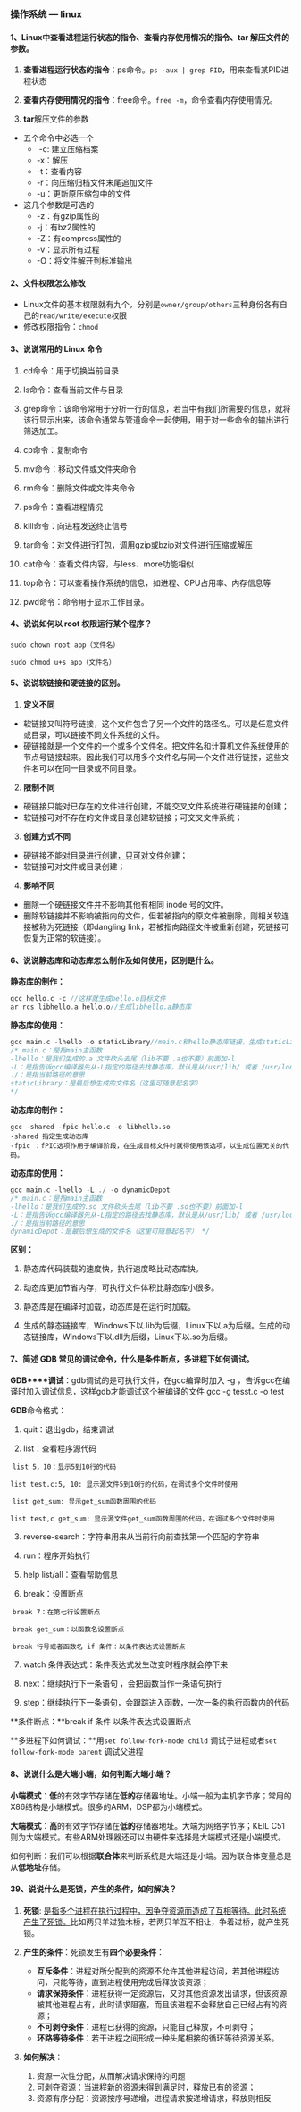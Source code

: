 ### 操作系统 — linux

#### 1、**Linux**中查看进程运行状态的指令、查看内存使用情况的指令、tar 解压文件的参数。

1. **查看进程运行状态的指令**：ps命令。`ps -aux | grep PID`，用来查看某PID进程状态

2. **查看内存使用情况的指令**：free命令。`free -m`，命令查看内存使用情况。

3. **tar**解压文件的参数

- 五个命令中必选一个 
  - ​	-c: 建立压缩档案 
  - -x：解压 
  - -t：查看内容 
  - -r：向压缩归档文件末尾追加文件 
  - -u：更新原压缩包中的文件 
- 这几个参数是可选的 
  - -z：有gzip属性的 
  - -j：有bz2属性的 
  - -Z：有compress属性的 
  - -v：显示所有过程 
  - -O：将文件解开到标准输出 

#### 2、**文件权限怎么修改**

- Linux文件的基本权限就有九个，分别是`owner/group/others`三种身份各有自己的`read/write/execute`权限
- 修改权限指令：`chmod`

#### 3、说说常用的 Linux 命令

1. cd命令：用于切换当前目录

2. ls命令：查看当前文件与目录

3. grep命令：该命令常用于分析一行的信息，若当中有我们所需要的信息，就将该行显示出来，该命令通常与管道命令一起使用，用于对一些命令的输出进行筛选加工。

4. cp命令：复制命令

5. mv命令：移动文件或文件夹命令

6. rm命令：删除文件或文件夹命令

7. ps命令：查看进程情况

8. kill命令：向进程发送终止信号

9. tar命令：对文件进行打包，调用gzip或bzip对文件进行压缩或解压

10. cat命令：查看文件内容，与less、more功能相似

11. top命令：可以查看操作系统的信息，如进程、CPU占用率、内存信息等

12. pwd命令：命令用于显示工作目录。

#### 4、说说如何以 root 权限运行某个程序？

`sudo chown root app（文件名） `

`sudo chmod u+s app（文件名）`

#### 5、**说说软链接和硬链接的区别。**

1. **定义不同**

- 软链接又叫符号链接，这个文件包含了另一个文件的路径名。可以是任意文件或目录，可以链接不同文件系统的文件。
- 硬链接就是一个文件的一个或多个文件名。把文件名和计算机文件系统使用的节点号链接起来。因此我们可以用多个文件名与同一个文件进行链接，这些文件名可以在同一目录或不同目录。

2. **限制不同**

- 硬链接只能对已存在的文件进行创建，不能交叉文件系统进行硬链接的创建；
- 软链接可对不存在的文件或目录创建软链接；可交叉文件系统；

3. **创建方式不同**

- <u>硬链接不能对目录进行创建，只可对文件创建</u>；
- 软链接可对文件或目录创建；

4. **影响不同**

- 删除一个硬链接文件并不影响其他有相同 inode 号的文件。
- 删除软链接并不影响被指向的文件，但若被指向的原文件被删除，则相关软连接被称为死链接（即dangling link，若被指向路径文件被重新创建，死链接可恢复为正常的软链接）。

#### 6、**说说静态库和动态库怎么制作及如何使用，区别是什么。**

**静态库的制作：**

```c++
gcc hello.c -c //这样就生成hello.o目标文件 
ar rcs libhello.a hello.o//生成libhello.a静态库
```

**静态库的使用：**

```C++
gcc main.c -lhello -o staticLibrary//main.c和hello静态库链接，生成staticLibrary执行 文件
/* main.c：是指main主函数 
-lhello：是我们生成的.a 文件砍头去尾（lib不要 .a也不要）前面加-l 
-L：是指告诉gcc编译器先从-L指定的路径去找静态库，默认是从/usr/lib/ 或者 /usr/local/lib/ 去找。 
./：是指当前路径的意思
staticLibrary：是最后想生成的文件名（这里可随意起名字）
*/
```

**动态库的制作：**

```
gcc -shared -fpic hello.c -o libhello.so 
-shared 指定生成动态库 
-fpic ：fPIC选项作用于编译阶段，在生成目标文件时就得使用该选项，以生成位置无关的代码。
```

**动态库的使用：**

```C++
gcc main.c -lhello -L ./ -o dynamicDepot 
/* main.c：是指main主函数 
-lhello：是我们生成的.so 文件砍头去尾（lib不要 .so也不要）前面加-l 
-L：是指告诉gcc编译器先从-L指定的路径去找静态库，默认是从/usr/lib/ 或者 /usr/local/lib/ 去找。 
./：是指当前路径的意思 
dynamicDepot：是最后想生成的文件名（这里可随意起名字） */
```

**区别：**

1. 静态库代码装载的速度快，执行速度略比动态库快。

2. 动态库更加节省内存，可执行文件体积比静态库小很多。

3. 静态库是在编译时加载，动态库是在运行时加载。

4. 生成的静态链接库，Windows下以.lib为后缀，Linux下以.a为后缀。生成的动态链接库，Windows下以.dll为后缀，Linux下以.so为后缀。

#### 7、简述 GDB 常见的调试命令，什么是条件断点，多进程下如何调试。

**GDB****调试**：gdb调试的是可执行文件，在gcc编译时加入 -g ，告诉gcc在编译时加入调试信息，这样gdb才能调试这个被编译的文件 gcc -g tesst.c -o test

**GDB**命令格式：

1. quit：退出gdb，结束调试

2. list：查看程序源代码

​	`list 5，10：显示5到10行的代码`

​	`list test.c:5, 10: 显示源文件5到10行的代码，在调试多个文件时使用`

​	`list get_sum: 显示get_sum函数周围的代码`

​	`list test,c get_sum: 显示源文件get_sum函数周围的代码，在调试多个文件时使用`

3. reverse-search：字符串用来从当前行向前查找第一个匹配的字符串

4. run：程序开始执行

5. help list/all：查看帮助信息

6. break：设置断点

​	`break 7：在第七行设置断点`

​	`break get_sum：以函数名设置断点`

​	`break 行号或者函数名 if 条件：以条件表达式设置断点`

7. watch 条件表达式：条件表达式发生改变时程序就会停下来

8. next：继续执行下一条语句 ，会把函数当作一条语句执行
9. step：继续执行下一条语句，会跟踪进入函数，一次一条的执行函数内的代码

**条件断点：**break if 条件 以条件表达式设置断点

**多进程下如何调试：**用`set follow-fork-mode child` 调试子进程或者`set follow-fork-mode parent` 调试父进程

#### 8、**说说什么是大端小端，如何判断大端小端？**

**小端模式**：**低**的有效字节存储在**低的**存储器地址。小端一般为主机字节序；常用的X86结构是小端模式。很多的ARM，DSP都为小端模式。

**大端模式**：**高**的有效字节存储在**低的**存储器地址。大端为网络字节序；KEIL C51则为大端模式。有些ARM处理器还可以由硬件来选择是大端模式还是小端模式。

如何判断：我们可以根据**联合体**来判断系统是大端还是小端。因为联合体变量总是从**低地址**存储。















#### 39、**说说什么是死锁，产生的条件，如何解决？**

1. **死锁**: <u>是指多个进程在执行过程中，因争夺资源而造成了互相等待。此时系统产生了死锁。</u>比如两只羊过独木桥，若两只羊互不相让，争着过桥，就产生死锁。

2. **产生的条件**：死锁发生有**四个必要条件**： 
   - **互斥条件**：进程对所分配到的资源不允许其他进程访问，若其他进程访问，只能等待，直到进程使用完成后释放该资源；
   - **请求保持条件**：进程获得一定资源后，又对其他资源发出请求，但该资源被其他进程占有，此时请求阻塞，而且该进程不会释放自己已经占有的资源；
   - **不可剥夺条件**：进程已获得的资源，只能自己释放，不可剥夺；
   - **环路等待条件**：若干进程之间形成一种头尾相接的循环等待资源关系。

3. **如何解决**： 
   1. 资源一次性分配，从而解决请求保持的问题
   2. 可剥夺资源：当进程新的资源未得到满足时，释放已有的资源；
   3. 资源有序分配：资源按序号递增，进程请求按递增请求，释放则相反





